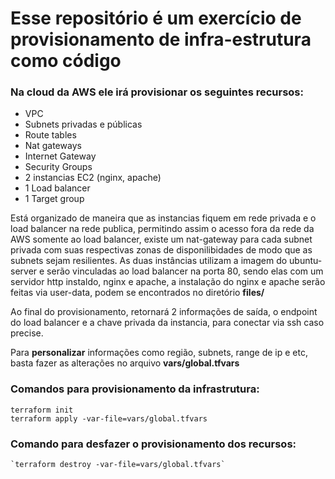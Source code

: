 # Esse repositório é um exercício de provisionamento de infra-estrutura como código 

### Na cloud da AWS ele irá provisionar os seguintes recursos:
- VPC 
- Subnets privadas e públicas 
- Route tables 
- Nat gateways 
- Internet Gateway 
- Security Groups 
- 2 instancias EC2 (nginx, apache) 
- 1 Load balancer 
- 1 Target group 

Está organizado de maneira que as instancias fiquem em rede privada e o load balancer na rede publica, permitindo assim o acesso fora da rede da AWS somente ao load balancer, existe um nat-gateway para cada subnet privada com suas respectivas zonas de disponilibidades de modo que as subnets sejam resilientes. As duas instâncias utilizam a imagem do ubuntu-server e serão vinculadas ao load balancer na porta 80, sendo elas com um servidor http instaldo, nginx e apache, a instalação do nginx e apache serão feitas via user-data, podem se encontrados no diretório **files/**

Ao final do provisionamento, retornará 2 informações de saída, o endpoint do load balancer e a chave privada da instancia, para conectar via ssh caso precise. 

Para **personalizar** informações como região, subnets, range de ip e etc, basta fazer as alterações no arquivo **vars/global.tfvars**

### Comandos para provisionamento da infrastrutura:
```
terraform init 
terraform apply -var-file=vars/global.tfvars
```

### Comando para desfazer o provisionamento dos recursos:
    `terraform destroy -var-file=vars/global.tfvars`